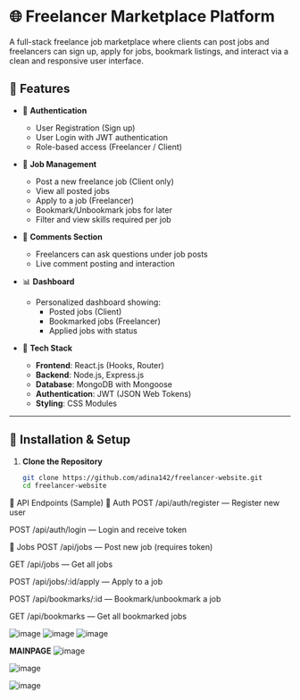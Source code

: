 # 🌐 Freelancer Marketplace Platform

A full-stack freelance job marketplace where clients can post jobs and freelancers can sign up, apply for jobs, bookmark listings, and interact via a clean and responsive user interface.

## 🚀 Features

- 🔐 **Authentication**
  - User Registration (Sign up)
  - User Login with JWT authentication
  - Role-based access (Freelancer / Client)

- 📄 **Job Management**
  - Post a new freelance job (Client only)
  - View all posted jobs
  - Apply to a job (Freelancer)
  - Bookmark/Unbookmark jobs for later
  - Filter and view skills required per job

- 💬 **Comments Section**
  - Freelancers can ask questions under job posts
  - Live comment posting and interaction

- 📊 **Dashboard**
  - Personalized dashboard showing:
    - Posted jobs (Client)
    - Bookmarked jobs (Freelancer)
    - Applied jobs with status

- 🧠 **Tech Stack**
  - **Frontend**: React.js (Hooks, Router)
  - **Backend**: Node.js, Express.js
  - **Database**: MongoDB with Mongoose
  - **Authentication**: JWT (JSON Web Tokens)
  - **Styling**: CSS Modules

---

## 🔧 Installation & Setup

1. **Clone the Repository**
   ```bash
   git clone https://github.com/adina142/freelancer-website.git
   cd freelancer-website

📮 API Endpoints (Sample)
🔑 Auth
POST /api/auth/register — Register new user

POST /api/auth/login — Login and receive token

💼 Jobs
POST /api/jobs — Post new job (requires token)

GET /api/jobs — Get all jobs

POST /api/jobs/:id/apply — Apply to a job

POST /api/bookmarks/:id — Bookmark/unbookmark a job

GET /api/bookmarks — Get all bookmarked jobs

![image](https://github.com/user-attachments/assets/309384dd-9903-4926-9231-92482d06ef97)
![image](https://github.com/user-attachments/assets/fc337450-7225-41d0-987f-4f52d5809382)
![image](https://github.com/user-attachments/assets/8730fc5e-1b3c-41b2-833a-1c68bb6b9d4d)

**MAINPAGE**
![image](https://github.com/user-attachments/assets/ed757277-ab27-4142-b102-0e4746eedf4b)

![image](https://github.com/user-attachments/assets/dc425ffe-f82e-42db-abea-97425f2849d2)

![image](https://github.com/user-attachments/assets/d9a7ebba-07d2-4212-b812-e513a70730b4)






